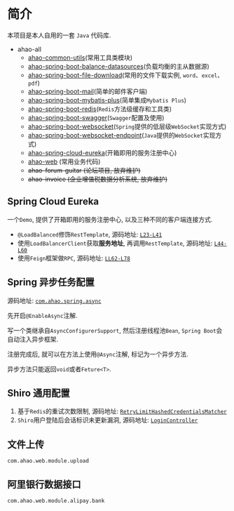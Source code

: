 # 简介
本项目是本人自用的一套 `Java` 代码库.

- ahao-all
  - [ahao-common-utils](https://github.com/Ahaochan/ahao-common-utils)(常用工具类模块)
  - [ahao-spring-boot-balance-datasources](./ahao-spring-boot-balance-datasources)(负载均衡的主从数据源)
  - [ahao-spring-boot-file-download](./ahao-spring-boot-file-download)(常用的文件下载实例, `word`、`excel`、`pdf`)
  - [ahao-spring-boot-mail](./ahao-spring-boot-mail)(简单的邮件客户端)
  - [ahao-spring-boot-mybatis-plus](./ahao-spring-boot-mybatis-plus)(简单集成`Mybatis Plus`)
  - [ahao-spring-boot-redis](./ahao-spring-boot-redis)(`Redis`方法级缓存和工具类)
  - [ahao-spring-boot-swagger](./ahao-spring-boot-swagger)(`Swagger`配置及使用)
  - [ahao-spring-boot-websocket](./ahao-spring-boot-websocket)(`Spring`提供的低层级`WebSocket`实现方式)
  - [ahao-spring-boot-websocket-endpoint](./ahao-spring-boot-websocket-endpoint)(`Java`提供的`WebSocket`实现方式)
  - [ahao-spring-cloud-eureka](./ahao-spring-cloud-eureka)(开箱即用的服务注册中心)
  - [ahao-web](./ahao-web) (常用业务代码)
  - ~~ahao-forum-guitar (论坛项目, 放弃维护)~~
  - ~~ahao-invoice (企业增值税数据分析系统, 放弃维护)~~

## Spring Cloud Eureka
一个`Demo`, 提供了开箱即用的服务注册中心, 以及三种不同的客户端连接方式.
- `@LoadBalanced`修饰`RestTemplate`, 源码地址: [`L23-L41`](https://github.com/Ahaochan/project/blob/master/ahao-spring-cloud-eureka/src/main/java/com/ahao/spring/cloud/eureka/Client.java#L23-L41)
- 使用`LoadBalancerClient`获取**服务地址**, 再调用`RestTemplate`, 源码地址: [`L44-L60`](https://github.com/Ahaochan/project/blob/master/ahao-spring-cloud-eureka/src/main/java/com/ahao/spring/cloud/eureka/Client.java#L44-L60)
- 使用`Feign`框架做`RPC`, 源码地址: [`LL62-L78`](https://github.com/Ahaochan/project/blob/master/ahao-spring-cloud-eureka/src/main/java/com/ahao/spring/cloud/eureka/Client.java#L62-L78)

## Spring 异步任务配置
源码地址: [`com.ahao.spring.async`](https://github.com/Ahaochan/project/tree/master/ahao-web/src/main/java/com/ahao/spring/async)

先开启`@EnableAsync`注解.

写一个类继承自`AsyncConfigurerSupport`, 然后注册线程池`Bean`, `Spring Boot`会自动注入异步框架.

注册完成后, 就可以在方法上使用`@Async`注解, 标记为一个异步方法.

异步方法只能返回`void`或者`Feture<T>`.

## Shiro 通用配置
1. 基于`Redis`的重试次数限制, 源码地址: [`RetryLimitHashedCredentialsMatcher`](https://github.com/Ahaochan/project/blob/master/ahao-web/src/main/java/com/ahao/rbac/shiro/credential/RetryLimitHashedCredentialsMatcher.java)
2. `Shiro`用户登陆后会话标识未更新漏洞, 源码地址: [`LoginController`](https://github.com/Ahaochan/project/blob/master/ahao-web/src/main/java/com/ahao/rbac/shiro/LoginController.java#L86-L114)

## 文件上传
`com.ahao.web.module.upload`

## 阿里银行数据接口
`com.ahao.web.module.alipay.bank`
